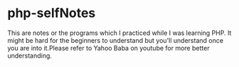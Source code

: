 # php-selfNotes
This are notes or the programs which I practiced while I was learning PHP. It might be hard for the beginners to understand but you'll understand once you are into it.Please refer to Yahoo Baba on youtube for more better understanding.
